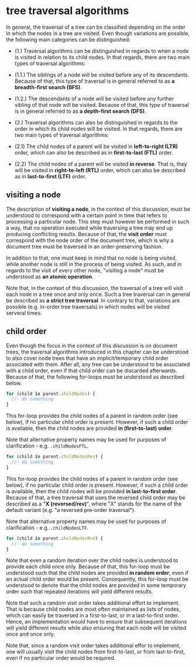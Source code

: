 
<!-- ======================================================================= -->
# tree traversal algorithms

In general, the traversal of a tree can be classified depending on the order
in which the nodes in a tree are visited. Even though variations are possible,
the following main categories can be distinguished:

* (1.) Traversal algorithms can be distinguished in regards to when a node is
visited in relation to its child nodes. In that regards, there are two main
types of traversal algorithms:

* (1.1.) The siblings of a node will be visited before any of its descendants.
Because of that, this type of traversal is in general referred to as
**a breadth-first search (BFS)**.

* (1.2.) The descendants of a node will be visited before any further sibling
of that node will be visited. Because of that, this type of traversal is in
general referred to as **a depth-first search (DFS)**.

* (2.) Traversal algorithms can also be distinguished in regards to the order
in which its child nodes will be visited. In that regards, there are two
main types of traversal algorithms:

* (2.1) The child nodes of a parent will be visited in **left-to-right (LTR)**
order, which can also be described as in **first-to-last (FTL)** order.

* (2.2) The child nodes of a parent will be visited **in reverse**. That is,
they will be visited in **right-to-left (RTL)** order, which can also be
described as in **last-to-first (LTF)** order.

<!-- ======================================================================= -->
## visiting a node

The description of **visiting a node**, in the context of this discussion,
must be understood to correspond with a certain point in time that refers to
processing a particular node. This step must however be performed in such a
way, that no operation executed while traversing a tree may end up producing
conflicting results. Because of that, the **visit order** must correspond
with the node order of the document tree, which is why a document tree must
be traversed in an order-preserving fashion.

In addition to that, one must keep in mind that no node is being visited,
while another node is still in the process of being visited. As such, and
in regards to the visit of every other node, "visiting a node" must be
understood as **an atomic operation**.

Note that, in the context of this discussion, the traversal of a tree will
visit each node in a tree once and only once. Such a tree traversal can in
general be described as **a strict tree traversal**. In contrary to that,
variations are possible (e.g. in-order tree traversals) in which nodes will
be visited serveral times.

<!-- ======================================================================= -->
## child order

Even though the focus in the context of this discussion is on document trees,
the traversal algorithms introduced in this chapter can be understood to also
cover node trees that have an implicit/temporary child order associated with
them. After all, any tree can be understood to be associated with a child
order, even if that child order can be discarded afterwards. Because of that,
the following for-loops must be understood as described below.

```js
for (child in parent.childNodes) {
  //- do something
}
```

This for-loop provides the child nodes of a parent in random order (see below),
if no particular child order is present. However, if such a child order is
available, then the child nodes are provided **in (first-to-last) order**.

Note that alternative property names may be used for purposes of
clarification - e.g. `.childNodesFTL`.

```js
for (child in parent.childNodesRev) {
  //- do something
}
```

This for-loop provides the child nodes of a parent in random order (see below),
if no particular child order is present. However, if such a child order is
available, then the child nodes will be provided **in last-to-first order**.
Because of that, a tree traversal that uses the reversed child order may be
described as a "**X (reversed/rev)**", where "X" stands for the name of the
default variant (e.g. "a reversed pre-order traversal").

Note that alternative property names may be used for purposes of
clarification - e.g. `.childNodesLTF`.

```js
for (child in parent.childNodesRnd) {
  //- do something
}
```

Note that even a random iteration over the child nodes is understood to provide
each child once only. Because of that, this for-loop must be understood such
that the child nodes are provided **in random order**, even if an actual child
order would be present. Consequently, this for-loop must be understood to denote
that the child nodes are provided in some temporary order such that repeated
iterations will yield different results.

Note that such a random visit order takes additional effort to implement. That
is because child nodes are most often maintained as lists of nodes, which can
easily be traversed in a first-to-last, or in a last-to-first order. Hence,
an implementation would have to ensure that subsequent iterations will yield
different results while also ensuring that each node will be visited once and
once only.

Note that, since a random visit order takes additional effor to implement, one
will usually visit the child nodes from first-to-last, or from last-to-first,
even if no particular order would be required.
